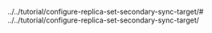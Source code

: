 ../../tutorial/configure-replica-set-secondary-sync-target/# ../../tutorial/configure-replica-set-secondary-sync-target/